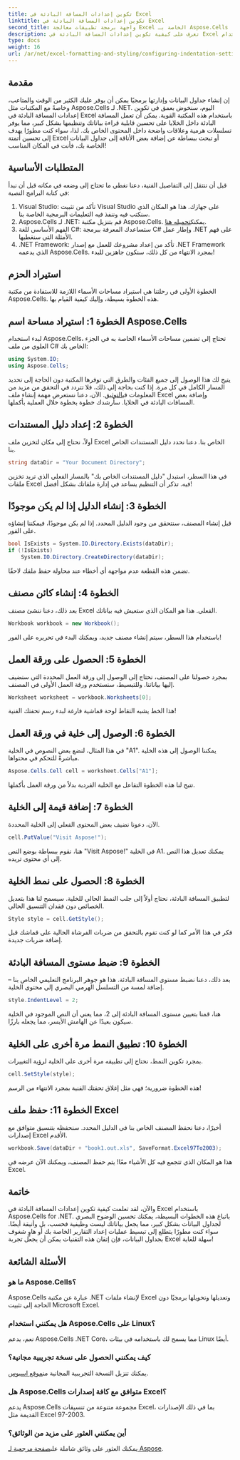 ```yaml
---
title: تكوين إعدادات المسافة البادئة في Excel
linktitle: تكوين إعدادات المسافة البادئة في Excel
second_title: واجهة برمجة تطبيقات معالجة Excel الخاصة بـ Aspose.Cells .NET
description: تعرف على كيفية تكوين إعدادات المسافة البادئة في Excel باستخدام Aspose.Cells for .NET. دليل خطوة بخطوة لتحسين مستندات Excel الخاصة بك دون عناء.
type: docs
weight: 16
url: /ar/net/excel-formatting-and-styling/configuring-indentation-settings/
---
```

## مقدمة
إن إنشاء جداول البيانات وإدارتها برمجيًا يمكن أن يوفر عليك الكثير من الوقت والمتاعب، وخاصةً مع المكتبات مثل Aspose.Cells لـ .NET. اليوم، سنخوض بعمق في تكوين إعدادات المسافة البادئة في Excel باستخدام هذه المكتبة القوية. يمكن أن تعمل المسافة البادئة داخل الخلايا على تحسين قابلية قراءة بياناتك وتنظيمها بشكل كبير، مما يوفر تسلسلات هرمية وعلاقات واضحة داخل المحتوى الخاص بك. لذا، سواء كنت مطورًا يهدف إلى تحسين أتمتة Excel أو تبحث ببساطة عن إضافة بعض الأناقة إلى جداول البيانات الخاصة بك، فأنت في المكان المناسب!
## المتطلبات الأساسية
قبل أن ننتقل إلى التفاصيل الفنية، دعنا نغطي ما تحتاج إلى وضعه في مكانه قبل أن نبدأ في كتابة البرامج النصية:
1. Visual Studio: تأكد من تثبيت Visual Studio على جهازك. هذا هو المكان الذي سنكتب فيه وننفذ فيه التعليمات البرمجية الخاصة بنا.
2. Aspose.Cells لـ .NET: قم بتنزيل مكتبة Aspose.Cells. يمكنك[تحميله هنا](https://releases.aspose.com/cells/net/).
3. الفهم الأساسي للغة C#: ستساعدك المعرفة ببرمجة C# وإطار عمل .NET على فهم الأمثلة التي سنغطيها.
4. .NET Framework: تأكد من إعداد مشروعك للعمل مع إصدار .NET Framework الذي يدعمه Aspose.Cells.
بمجرد الانتهاء من كل ذلك، سنكون جاهزين للبدء!
## استيراد الحزم
الخطوة الأولى في رحلتنا هي استيراد مساحات الأسماء اللازمة للاستفادة من مكتبة Aspose.Cells. هذه الخطوة بسيطة، وإليك كيفية القيام بها.
## الخطوة 1: استيراد مساحة اسم Aspose.Cells
لبدء استخدام Aspose.Cells، تحتاج إلى تضمين مساحات الأسماء الخاصة به في الجزء العلوي من ملف C# الخاص بك:
```csharp
using System.IO;
using Aspose.Cells;
```
 يتيح لك هذا الوصول إلى جميع الفئات والطرق التي توفرها المكتبة دون الحاجة إلى تحديد المسار الكامل في كل مرة. إذا كنت بحاجة إلى ذلك، فلا تتردد في التحقق من مزيد من المعلومات في[التوثيق](https://reference.aspose.com/cells/net/).
الآن، دعنا نستعرض مهمة إنشاء ملف Excel وإضافة بعض المسافات البادئة في الخلايا. سأرشدك خطوة بخطوة خلال العملية بأكملها.
## الخطوة 2: إعداد دليل المستندات
أولاً، نحتاج إلى مكان لتخزين ملف Excel الخاص بنا. دعنا نحدد دليل المستندات الخاص بنا.
```csharp
string dataDir = "Your Document Directory";
```
في هذا السطر، استبدل "دليل المستندات الخاص بك" بالمسار الفعلي الذي تريد تخزين ملفات Excel فيه. تذكر أن التنظيم يساعد في إدارة ملفاتك بشكل أفضل!
## الخطوة 3: إنشاء الدليل إذا لم يكن موجودًا
قبل إنشاء المصنف، سنتحقق من وجود الدليل المحدد. إذا لم يكن موجودًا، فيمكننا إنشاؤه على الفور.
```csharp
bool IsExists = System.IO.Directory.Exists(dataDir);
if (!IsExists)
    System.IO.Directory.CreateDirectory(dataDir);
```
تضمن هذه القطعة عدم مواجهة أي أخطاء عند محاولة حفظ ملفك لاحقًا.
## الخطوة 4: إنشاء كائن مصنف
بعد ذلك، دعنا ننشئ مصنف Excel الفعلي. هذا هو المكان الذي ستعيش فيه بياناتك.
```csharp
Workbook workbook = new Workbook();
```
باستخدام هذا السطر، سيتم إنشاء مصنف جديد، ويمكنك البدء في تحريره على الفور!
## الخطوة 5: الحصول على ورقة العمل
بمجرد حصولنا على المصنف، نحتاج إلى الوصول إلى ورقة العمل المحددة التي سنضيف إليها بياناتنا. وللتبسيط، سنستخدم ورقة العمل الأولى في المصنف.
```csharp
Worksheet worksheet = workbook.Worksheets[0];
```
هذا الخط يشبه التقاط لوحة قماشية فارغة لبدء رسم تحفتك الفنية!
## الخطوة 6: الوصول إلى خلية في ورقة العمل
في هذا المثال، لنضع بعض النصوص في الخلية "A1". يمكننا الوصول إلى هذه الخلية مباشرةً للتحكم في محتواها.
```csharp
Aspose.Cells.Cell cell = worksheet.Cells["A1"];
```
تتيح لنا هذه الخطوة التفاعل مع الخلية الفردية بدلاً من ورقة العمل بأكملها.
## الخطوة 7: إضافة قيمة إلى الخلية
الآن، دعونا نضيف بعض المحتوى الفعلي إلى الخلية المحددة.
```csharp
cell.PutValue("Visit Aspose!");
```
هنا، نقوم ببساطة بوضع النص "Visit Aspose!" في الخلية A1. يمكنك تعديل هذا النص إلى أي محتوى تريده.
## الخطوة 8: الحصول على نمط الخلية
لتطبيق المسافة البادئة، نحتاج أولاً إلى جلب النمط الحالي للخلية. سيسمح لنا هذا بتعديل الخصائص دون فقدان التنسيق الحالي.
```csharp
Style style = cell.GetStyle();
```
فكر في هذا الأمر كما لو كنت تقوم بالتحقق من ضربات الفرشاة الحالية على قماشك قبل إضافة ضربات جديدة.
## الخطوة 9: ضبط مستوى المسافة البادئة
بعد ذلك، دعنا نضبط مستوى المسافة البادئة. هذا هو جوهر البرنامج التعليمي الخاص بنا – إضافة لمسة من التسلسل الهرمي البصري إلى محتوى الخلية.
```csharp
style.IndentLevel = 2;
```
هنا، قمنا بتعيين مستوى المسافة البادئة إلى 2، مما يعني أن النص الموجود في الخلية سيكون بعيدًا عن الهامش الأيسر، مما يجعله بارزًا.
## الخطوة 10: تطبيق النمط مرة أخرى على الخلية
بمجرد تكوين النمط، نحتاج إلى تطبيقه مرة أخرى على الخلية لرؤية التغييرات.
```csharp
cell.SetStyle(style);
```
هذه الخطوة ضرورية؛ فهي مثل إغلاق تحفتك الفنية بمجرد الانتهاء من الرسم!
## الخطوة 11: حفظ ملف Excel
أخيرًا، دعنا نحفظ المصنف الخاص بنا في الدليل المحدد. سنحفظه بتنسيق متوافق مع إصدارات Excel الأقدم.
```csharp
workbook.Save(dataDir + "book1.out.xls", SaveFormat.Excel97To2003);
```
هذا هو المكان الذي تتجمع فيه كل الأشياء معًا! يتم حفظ المصنف، ويمكنك الآن عرضه في Excel.
## خاتمة
والآن، لقد تعلمت كيفية تكوين إعدادات المسافة البادئة في Excel باستخدام Aspose.Cells for .NET. باتباع هذه الخطوات البسيطة، يمكنك تحسين الوضوح البصري لجداول البيانات بشكل كبير، مما يجعل بياناتك ليست وظيفية فحسب، بل وأنيقة أيضًا. سواء كنت مطورًا يتطلع إلى تبسيط عمليات إعداد التقارير الخاصة بك أو هاوٍ شغوف بجداول البيانات، فإن إتقان هذه التقنيات يمكن أن يجعل تجربة Excel سهلة للغاية!
## الأسئلة الشائعة
### ما هو Aspose.Cells؟
Aspose.Cells عبارة عن مكتبة .NET لإنشاء ملفات Excel وتعديلها وتحويلها برمجيًا دون الحاجة إلى تثبيت Microsoft Excel.
### هل يمكنني استخدام Aspose.Cells على Linux؟
نعم، يدعم Aspose.Cells .NET Core، مما يسمح لك باستخدامه في بيئات Linux أيضًا.
### كيف يمكنني الحصول على نسخة تجريبية مجانية؟
 يمكنك تنزيل النسخة التجريبية المجانية من[موقع اسبوس](https://releases.aspose.com/).
### هل Aspose.Cells متوافق مع كافة إصدارات Excel؟
يدعم Aspose.Cells مجموعة متنوعة من تنسيقات Excel، بما في ذلك الإصدارات القديمة مثل Excel 97-2003.
### أين يمكنني العثور على مزيد من الوثائق؟
يمكنك العثور على وثائق شاملة على[صفحة مرجعية لـ Aspose](https://reference.aspose.com/cells/net/).
